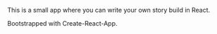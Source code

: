 This is a small app where you can write your own story build in React.

Bootstrapped with Create-React-App.